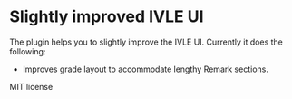 # Slightly improved IVLE UI

The plugin helps you to slightly improve the IVLE UI.
Currently it does the following:
- Improves grade layout to accommodate lengthy Remark sections.

MIT license